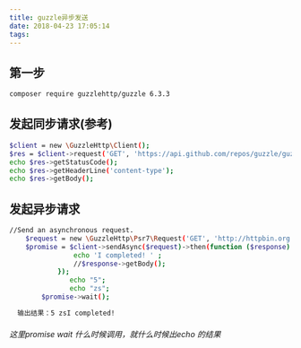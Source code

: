 ```yaml
---
title: guzzle异步发送
date: 2018-04-23 17:05:14
tags:
---
```

## 第一步
```bash
composer require guzzlehttp/guzzle 6.3.3
```
## 发起同步请求(参考)
```bash
$client = new \GuzzleHttp\Client();
$res = $client->request('GET', 'https://api.github.com/repos/guzzle/guzzle');
echo $res->getStatusCode();
echo $res->getHeaderLine('content-type');
echo $res->getBody();

```

## 发起异步请求
```bash
//Send an asynchronous request.
    $request = new \GuzzleHttp\Psr7\Request('GET', 'http://httpbin.org');
    $promise = $client->sendAsync($request)->then(function ($response) {
                echo 'I completed! ' ;
                //$response->getBody();
            });
               echo "5";
               echo "zs";
        $promise->wait();
```

```bash
  输出结果：5 zsI completed!

```
 ######  这里promise wait 什么时候调用，就什么时候出echo 的结果
